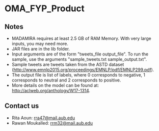 # OMA_FYP_Product

## Notes
* MADAMIRA requires at least 2.5 GB of RAM Memory. With very large inputs, you may need more.
* JAR files are in the lib folder.
* Input arguments are of the form "tweets_file output_file". To run the sample, use the arguments "sample_tweets.txt sample_output.txt".
* Sample tweets are tweets taken from the ASTD dataset (http://www.emnlp2015.org/proceedings/EMNLP/pdf/EMNLP299.pdf).
* The output file is list of labels, where 0 corresponds to negative, 1 corresponds to neutral and 2 corresponds to positive.
* More details on the model can be found at: http://aclweb.org/anthology/W17-1314.

## Contact us
* Rita Aoun: rra47@mail.aub.edu
* Rawan Moukalled: rrm32@mail.aub.edu
